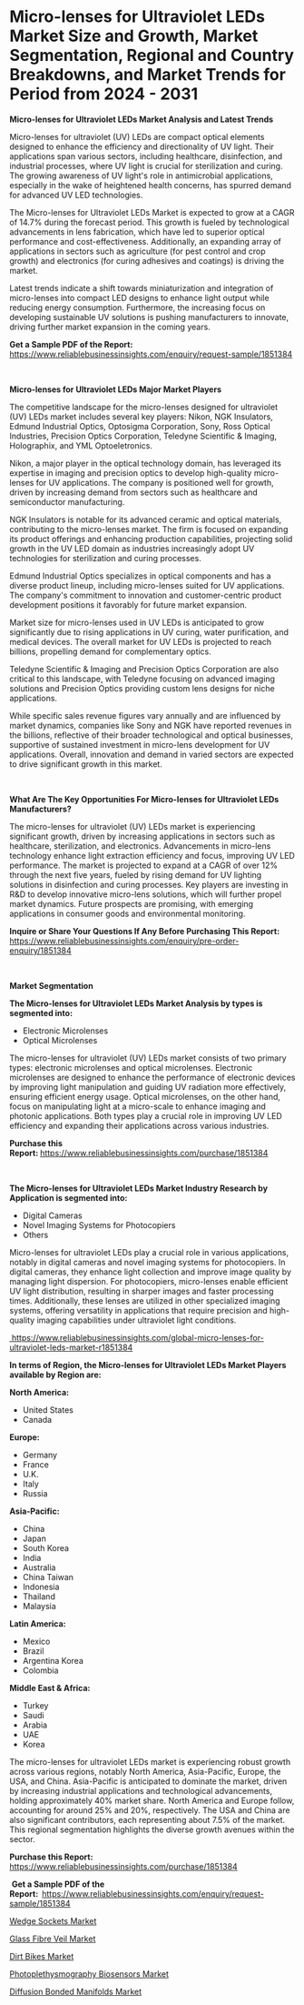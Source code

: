 <p><h1>Micro-lenses for Ultraviolet LEDs Market Size and Growth, Market Segmentation, Regional and Country Breakdowns, and Market Trends for Period from 2024 -  2031</h1></p><p><strong>Micro-lenses for Ultraviolet LEDs Market Analysis and Latest Trends</strong></p>
<p><p>Micro-lenses for ultraviolet (UV) LEDs are compact optical elements designed to enhance the efficiency and directionality of UV light. Their applications span various sectors, including healthcare, disinfection, and industrial processes, where UV light is crucial for sterilization and curing. The growing awareness of UV light's role in antimicrobial applications, especially in the wake of heightened health concerns, has spurred demand for advanced UV LED technologies.</p><p>The Micro-lenses for Ultraviolet LEDs Market is expected to grow at a CAGR of 14.7% during the forecast period. This growth is fueled by technological advancements in lens fabrication, which have led to superior optical performance and cost-effectiveness. Additionally, an expanding array of applications in sectors such as agriculture (for pest control and crop growth) and electronics (for curing adhesives and coatings) is driving the market. </p><p>Latest trends indicate a shift towards miniaturization and integration of micro-lenses into compact LED designs to enhance light output while reducing energy consumption. Furthermore, the increasing focus on developing sustainable UV solutions is pushing manufacturers to innovate, driving further market expansion in the coming years.</p></p>
<p><strong>Get a Sample PDF of the Report:&nbsp;</strong> <a href="https://www.reliablebusinessinsights.com/enquiry/request-sample/1851384?utm_campaign=97&utm_medium=2&utm_source=Github&utm_content=ia&utm_term=18102024&utm_id=micro-lenses-for-ultraviolet-leds">https://www.reliablebusinessinsights.com/enquiry/request-sample/1851384</a></p>
<p>&nbsp;</p>
<p><strong>Micro-lenses for Ultraviolet LEDs Major Market Players</strong></p>
<p><p>The competitive landscape for the micro-lenses designed for ultraviolet (UV) LEDs market includes several key players: Nikon, NGK Insulators, Edmund Industrial Optics, Optosigma Corporation, Sony, Ross Optical Industries, Precision Optics Corporation, Teledyne Scientific & Imaging, Holographix, and YML Optoeletronics.</p><p>Nikon, a major player in the optical technology domain, has leveraged its expertise in imaging and precision optics to develop high-quality micro-lenses for UV applications. The company is positioned well for growth, driven by increasing demand from sectors such as healthcare and semiconductor manufacturing.</p><p>NGK Insulators is notable for its advanced ceramic and optical materials, contributing to the micro-lenses market. The firm is focused on expanding its product offerings and enhancing production capabilities, projecting solid growth in the UV LED domain as industries increasingly adopt UV technologies for sterilization and curing processes.</p><p>Edmund Industrial Optics specializes in optical components and has a diverse product lineup, including micro-lenses suited for UV applications. The company's commitment to innovation and customer-centric product development positions it favorably for future market expansion.</p><p>Market size for micro-lenses used in UV LEDs is anticipated to grow significantly due to rising applications in UV curing, water purification, and medical devices. The overall market for UV LEDs is projected to reach billions, propelling demand for complementary optics.</p><p>Teledyne Scientific & Imaging and Precision Optics Corporation are also critical to this landscape, with Teledyne focusing on advanced imaging solutions and Precision Optics providing custom lens designs for niche applications.</p><p>While specific sales revenue figures vary annually and are influenced by market dynamics, companies like Sony and NGK have reported revenues in the billions, reflective of their broader technological and optical businesses, supportive of sustained investment in micro-lens development for UV applications. Overall, innovation and demand in varied sectors are expected to drive significant growth in this market.</p></p>
<p>&nbsp;</p>
<p><strong>What Are The Key Opportunities For Micro-lenses for Ultraviolet LEDs Manufacturers?</strong></p>
<p><p>The micro-lenses for ultraviolet (UV) LEDs market is experiencing significant growth, driven by increasing applications in sectors such as healthcare, sterilization, and electronics. Advancements in micro-lens technology enhance light extraction efficiency and focus, improving UV LED performance. The market is projected to expand at a CAGR of over 12% through the next five years, fueled by rising demand for UV lighting solutions in disinfection and curing processes. Key players are investing in R&D to develop innovative micro-lens solutions, which will further propel market dynamics. Future prospects are promising, with emerging applications in consumer goods and environmental monitoring.</p></p>
<p><strong>Inquire or Share Your Questions If Any Before Purchasing This Report:</strong> <a href="https://www.reliablebusinessinsights.com/enquiry/pre-order-enquiry/1851384?utm_campaign=97&utm_medium=2&utm_source=Github&utm_content=ia&utm_term=18102024&utm_id=micro-lenses-for-ultraviolet-leds">https://www.reliablebusinessinsights.com/enquiry/pre-order-enquiry/1851384</a></p>
<p>&nbsp;</p>
<p><strong>Market Segmentation</strong></p>
<p><strong>The Micro-lenses for Ultraviolet LEDs Market Analysis by types is segmented into:</strong></p>
<p><ul><li>Electronic Microlenses</li><li>Optical Microlenses</li></ul></p>
<p><p>The micro-lenses for ultraviolet (UV) LEDs market consists of two primary types: electronic microlenses and optical microlenses. Electronic microlenses are designed to enhance the performance of electronic devices by improving light manipulation and guiding UV radiation more effectively, ensuring efficient energy usage. Optical microlenses, on the other hand, focus on manipulating light at a micro-scale to enhance imaging and photonic applications. Both types play a crucial role in improving UV LED efficiency and expanding their applications across various industries.</p></p>
<p><strong>Purchase this Report:&nbsp;</strong><a href="https://www.reliablebusinessinsights.com/purchase/1851384?utm_campaign=97&utm_medium=2&utm_source=Github&utm_content=ia&utm_term=18102024&utm_id=micro-lenses-for-ultraviolet-leds">https://www.reliablebusinessinsights.com/purchase/1851384</a></p>
<p>&nbsp;</p>
<p><strong>The Micro-lenses for Ultraviolet LEDs Market Industry Research by Application is segmented into:</strong></p>
<p><ul><li>Digital Cameras</li><li>Novel Imaging Systems for Photocopiers</li><li>Others</li></ul></p>
<p><p>Micro-lenses for ultraviolet LEDs play a crucial role in various applications, notably in digital cameras and novel imaging systems for photocopiers. In digital cameras, they enhance light collection and improve image quality by managing light dispersion. For photocopiers, micro-lenses enable efficient UV light distribution, resulting in sharper images and faster processing times. Additionally, these lenses are utilized in other specialized imaging systems, offering versatility in applications that require precision and high-quality imaging capabilities under ultraviolet light conditions.</p></p>
<p><a href="https://www.reliablebusinessinsights.com/global-micro-lenses-for-ultraviolet-leds-market-r1851384?utm_campaign=97&utm_medium=2&utm_source=Github&utm_content=ia&utm_term=18102024&utm_id=micro-lenses-for-ultraviolet-leds">&nbsp;https://www.reliablebusinessinsights.com/global-micro-lenses-for-ultraviolet-leds-market-r1851384</a></p>
<p><strong>In terms of Region, the Micro-lenses for Ultraviolet LEDs Market Players available by Region are:</strong></p>
<p>
    <p> <strong> North America: </strong>
        <ul>
            <li>United States</li>
            <li>Canada</li>
        </ul>
        </p> 
    <p> <strong> Europe: </strong>
        <ul>
            <li>Germany</li>
            <li>France</li>
            <li>U.K.</li>
            <li>Italy</li>
            <li>Russia</li>
        </ul>
        </p> 
    <p> <strong> Asia-Pacific: </strong>
        <ul>
            <li>China</li>
            <li>Japan</li>
            <li>South Korea</li>
            <li>India</li>
            <li>Australia</li>
            <li>China Taiwan</li>
            <li>Indonesia</li>
            <li>Thailand</li>
            <li>Malaysia</li>
        </ul>
        </p> 
    <p> <strong> Latin America: </strong>
        <ul>
            <li>Mexico</li>
            <li>Brazil</li>
            <li>Argentina Korea</li>
            <li>Colombia</li>
        </ul>
        </p> 
    <p> <strong> Middle East & Africa: </strong>
        <ul>
            <li>Turkey</li>
            <li>Saudi</li>
            <li>Arabia</li>
            <li>UAE</li>
            <li>Korea</li>
        </ul>
    </p>
    </p>
<p><p>The micro-lenses for ultraviolet LEDs market is experiencing robust growth across various regions, notably North America, Asia-Pacific, Europe, the USA, and China. Asia-Pacific is anticipated to dominate the market, driven by increasing industrial applications and technological advancements, holding approximately 40% market share. North America and Europe follow, accounting for around 25% and 20%, respectively. The USA and China are also significant contributors, each representing about 7.5% of the market. This regional segmentation highlights the diverse growth avenues within the sector.</p></p>
<p><strong>Purchase this Report: </strong><a href="https://www.reliablebusinessinsights.com/purchase/1851384?utm_campaign=97&utm_medium=2&utm_source=Github&utm_content=ia&utm_term=18102024&utm_id=micro-lenses-for-ultraviolet-leds">https://www.reliablebusinessinsights.com/purchase/1851384</a></p>
<p>&nbsp;<strong>Get a Sample PDF of the Report:&nbsp;&nbsp;</strong><a href="https://www.reliablebusinessinsights.com/enquiry/request-sample/1851384?utm_campaign=97&utm_medium=2&utm_source=Github&utm_content=ia&utm_term=18102024&utm_id=micro-lenses-for-ultraviolet-leds">https://www.reliablebusinessinsights.com/enquiry/request-sample/1851384</a></p>
<p><strong></strong></p>
<p><p><a href="https://issuu.com/reportprime-2/docs/wedge-sockets-market-size-2030.pptx_069665ee1bcfbe?utm_campaign=97&utm_medium=2&utm_source=Github&utm_content=ia&utm_term=18102024&utm_id=micro-lenses-for-ultraviolet-leds">Wedge Sockets Market</a></p><p><a href="https://github.com/shebaharrifx/Market-Research-Report-List-1/blob/main/glass-fibre-veil-market.md?utm_campaign=97&utm_medium=2&utm_source=Github&utm_content=ia&utm_term=18102024&utm_id=micro-lenses-for-ultraviolet-leds">Glass Fibre Veil Market</a></p><p><a href="https://www.linkedin.com/pulse/dirt-bikes-market-outlook-complete-industry-analysis-2024-2031-bkttf?utm_campaign=97&utm_medium=2&utm_source=Github&utm_content=ia&utm_term=18102024&utm_id=micro-lenses-for-ultraviolet-leds">Dirt Bikes Market</a></p><p><a href="https://github.com/yoreivesal/Market-Research-Report-List-1/blob/main/photoplethysmography-biosensors-market.md?utm_campaign=97&utm_medium=2&utm_source=Github&utm_content=ia&utm_term=18102024&utm_id=micro-lenses-for-ultraviolet-leds">Photoplethysmography Biosensors Market</a></p><p><a href="https://www.linkedin.com/pulse/mapping-diffusion-bonded-manifolds-market-trends-challenges-torxf?utm_campaign=97&utm_medium=2&utm_source=Github&utm_content=ia&utm_term=18102024&utm_id=micro-lenses-for-ultraviolet-leds">Diffusion Bonded Manifolds Market</a></p></p>